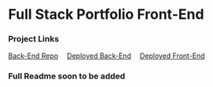 # Full Stack Portfolio Front-End

### Project Links

[Back-End Repo](https://github.com/Daniel-Mazzilli/full-stack-portfolio-back-end)&emsp;
[Deployed Back-End](https://travel-app-back.onrender.com)&emsp;
[Deployed Front-End](https://travel-the-w0rld.netlify.app/)

### Full Readme soon to be added